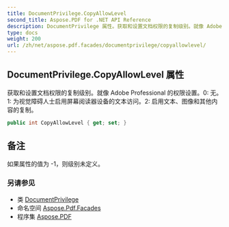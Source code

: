 ```yaml
---
title: DocumentPrivilege.CopyAllowLevel
second_title: Aspose.PDF for .NET API Reference
description: DocumentPrivilege 属性。获取和设置文档权限的复制级别。就像 Adobe Professionals 的权限设置。0 无。1 为视觉障碍人士启用屏幕阅读器设备的文本访问。2 启用文本、图像和其他内容的复制
type: docs
weight: 200
url: /zh/net/aspose.pdf.facades/documentprivilege/copyallowlevel/
---
```

## DocumentPrivilege.CopyAllowLevel 属性

获取和设置文档权限的复制级别。就像 Adobe Professional 的权限设置。0: 无。1: 为视觉障碍人士启用屏幕阅读器设备的文本访问。2: 启用文本、图像和其他内容的复制。

```csharp
public int CopyAllowLevel { get; set; }
```

## 备注

如果属性的值为 -1，则级别未定义。

### 另请参见

* 类 [DocumentPrivilege](../)
* 命名空间 [Aspose.Pdf.Facades](../../../aspose.pdf.facades/)
* 程序集 [Aspose.PDF](../../../)